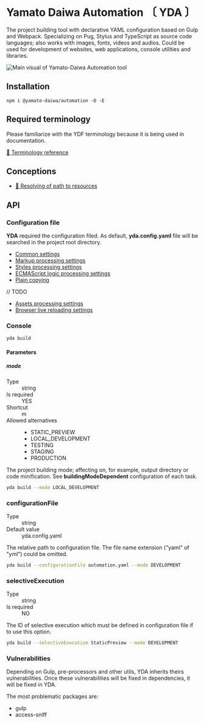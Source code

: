 # Yamato Daiwa Automation 〔 YDA 〕

The project building tool with declarative YAML configuration based on Gulp and Webpack.
Specializing on Pug, Stylus and TypeScript as source code languages; also works with images, fonts, videos and audios.
Could be used for development of websites, web applications, console utilities and libraries.

![Main visual of Yamato-Daiwa Automation tool](https://user-images.githubusercontent.com/41653501/167278259-b2ac61e9-b781-4d0c-93d6-4b9709387974.png)


## Installation

```
npm i @yamato-daiwa/automation -D -E
```


## Required terminology

Please familiarize with the YDF terminology because it is being used in documentation.

[📖 Terminology reference](TemporaryDocumentation/Terminology/Terminology.english.md)


## Conceptions

* [📖 Resolving of path to resources](TemporaryDocumentation/Functionality/Shared/ResourcesPathsResolving/ResourcesPathsResolving.english.md)


## API

### Configuration file

**YDA** required the configuration filed.
As default, **yda.config.yaml** file will be searched in the project root directory. 

* [Common settings](TemporaryDocumentation/API/ConfigurationFile/CommonSettings/CommonSettings.english.md)
* [Markup processing settings](TemporaryDocumentation/API/ConfigurationFile/Markup/MarkupProcessing.english.md)
* [Styles processing settings](TemporaryDocumentation/API/ConfigurationFile/Styles/StylesProcessing.md)
* [ECMAScript logic processing settings](TemporaryDocumentation/API/ConfigurationFile/ECMA_ScriptProcessing/ECMA_ScriptProcessing.md)
* [Plain copying](TemporaryDocumentation/API/ConfigurationFile/PlainCopying/PlainCopying.md)

// TODO 
* [Assets processing settings](TemporaryDocumentation/AssetsProcessing.md)
* [Browser live reloading settings](TemporaryDocumentation/API/ConfigurationFile/BrowserLiveReloading/BrowserLiveReloading.english.md)


### Console

```bash
yda build
```

#### Parameters
##### mode

<dl>

  <dt>Type</dt>
  <dd>string</dd>

  <dt>Is required</dt>
  <dd>YES</dd>

  <dt>Shortcut</dt>
  <dd>m</dd>

  <dt>Allowed alternatives</dt>
  <dd>
    <ul>
      <li>STATIC_PREVIEW</li>
      <li>LOCAL_DEVELOPMENT</li>
      <li>TESTING</li>
      <li>STAGING</li>
      <li>PRODUCTION</li>
    </ul>
  </dd>

</dl>

The project building mode; affecting on, for example, output directory or code minification.
See **buildingModeDependent** configuration of each task.

```bash
yda build --mode LOCAL_DEVELOPMENT
```

### configurationFile


<dl>
  <dt>Type</dt>
  <dd>string</dd>  
  <dt>Default value</dt>
  <dd>yda.config.yaml</dd>
</dl>

The relative path to configuration file.
The file name extension ("yaml" of "yml") could be omitted.

```bash
yda build --configurationFile automation.yaml --mode DEVELOPMENT
```


### selectiveExecution

<dl>
  <dt>Type</dt>
  <dd>string</dd>
  <dt>Is required</dt>
  <dd>NO</dd>
</dl>

The ID of selective execution which must be defined in configuration file if to use this option.

```bash
yda build --selectiveExecution StaticPreview --mode DEVELOPMENT
```

### Vulnerabilities

Depending on Gulp, pre-processors and other utils, YDA inherits theirs vulnerabilities.
Once these vulnerabilities will be fixed in dependencies, it will be fixed in YDA.

The most problematic packages are:

* gulp
* access-sniff
